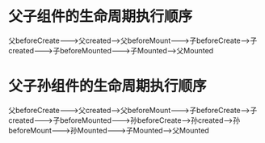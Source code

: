 # 父子组件的生命周期执行顺序
父beforeCreate--->父created-->父beforeMount--->子beforeCreate-->子created--->子beforeMounted--->子Mounted-->父Mounted
# 父子孙组件的生命周期执行顺序
父beforeCreate--->父created-->父beforeMount--->子beforeCreate-->子created--->子beforeMounted--->孙beforeCreate-->孙created-->孙beforeMount--->孙Mounted--->子Mounted-->父Mounted